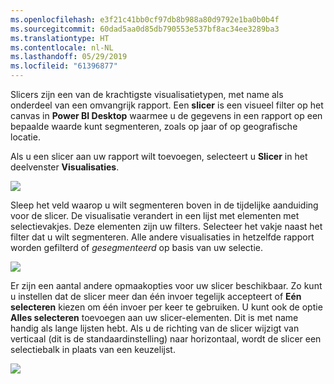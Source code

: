```yaml
---
ms.openlocfilehash: e3f21c41bb0cf97db8b988a80d9792e1ba0b0b4f
ms.sourcegitcommit: 60dad5aa0d85db790553e537bf8ac34ee3289ba3
ms.translationtype: HT
ms.contentlocale: nl-NL
ms.lasthandoff: 05/29/2019
ms.locfileid: "61396877"
---
```

Slicers zijn een van de krachtigste visualisatietypen, met name als onderdeel van een omvangrijk rapport. Een **slicer** is een visueel filter op het canvas in **Power BI Desktop** waarmee u de gegevens in een rapport op een bepaalde waarde kunt segmenteren, zoals op jaar of op geografische locatie.

Als u een slicer aan uw rapport wilt toevoegen, selecteert u **Slicer** in het deelvenster **Visualisaties**.

![](media/3-4-create-slicers/3-4_1.png)

Sleep het veld waarop u wilt segmenteren boven in de tijdelijke aanduiding voor de slicer. De visualisatie verandert in een lijst met elementen met selectievakjes. Deze elementen zijn uw filters. Selecteer het vakje naast het filter dat u wilt segmenteren. Alle andere visualisaties in hetzelfde rapport worden gefilterd of *gesegmenteerd* op basis van uw selectie.

![](media/3-4-create-slicers/3-4_2.png)

Er zijn een aantal andere opmaakopties voor uw slicer beschikbaar. Zo kunt u instellen dat de slicer meer dan één invoer tegelijk accepteert of **Eén selecteren** kiezen om één invoer per keer te gebruiken. U kunt ook de optie **Alles selecteren** toevoegen aan uw slicer-elementen. Dit is met name handig als lange lijsten hebt. Als u de richting van de slicer wijzigt van verticaal (dit is de standaardinstelling) naar horizontaal, wordt de slicer een selectiebalk in plaats van een keuzelijst.

![](media/3-4-create-slicers/3-4_3.png)

